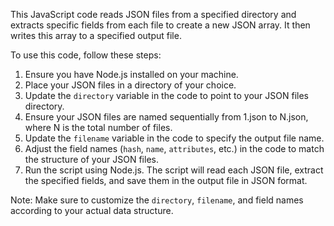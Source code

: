 This JavaScript code reads JSON files from a specified directory and extracts specific fields from each file to create a new JSON array. It then writes this array to a specified output file.

To use this code, follow these steps:

1. Ensure you have Node.js installed on your machine.
2. Place your JSON files in a directory of your choice.
3. Update the `directory` variable in the code to point to your JSON files directory.
4. Ensure your JSON files are named sequentially from 1.json to N.json, where N is the total number of files.
5. Update the `filename` variable in the code to specify the output file name.
6. Adjust the field names (`hash`, `name`, `attributes`, etc.) in the code to match the structure of your JSON files.
7. Run the script using Node.js. The script will read each JSON file, extract the specified fields, and save them in the output file in JSON format.

Note: Make sure to customize the `directory`, `filename`, and field names according to your actual data structure.

